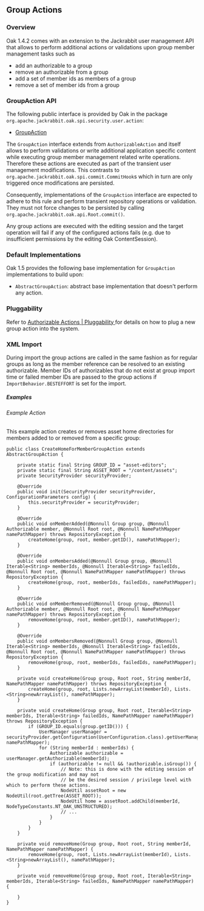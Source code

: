 <!--
   Licensed to the Apache Software Foundation (ASF) under one or more
   contributor license agreements.  See the NOTICE file distributed with
   this work for additional information regarding copyright ownership.
   The ASF licenses this file to You under the Apache License, Version 2.0
   (the "License"); you may not use this file except in compliance with
   the License.  You may obtain a copy of the License at

       http://www.apache.org/licenses/LICENSE-2.0

   Unless required by applicable law or agreed to in writing, software
   distributed under the License is distributed on an "AS IS" BASIS,
   WITHOUT WARRANTIES OR CONDITIONS OF ANY KIND, either express or implied.
   See the License for the specific language governing permissions and
   limitations under the License.
  -->

Group Actions
-------------

### Overview

Oak 1.4.2 comes with an extension to the Jackrabbit user management API that allows
to perform additional actions or validations upon group member management tasks
such as

- add an authorizable to a group
- remove an authorizable from a group
- add a set of member ids as members of a group
- remove a set of member ids from a group

### GroupAction API

The following public interface is provided by Oak in the package `org.apache.jackrabbit.oak.spi.security.user.action`:

- [GroupAction]

The `GroupAction` interface extends from `AuthorizableAction` and itself allows to perform validations or write
additional application specific content while executing group member management related
write operations. Therefore these actions are executed as part of the transient 
user management modifications. This contrasts to `org.apache.jackrabbit.oak.spi.commit.CommitHook`s
which in turn are only triggered once modifications are persisted.

Consequently, implementations of the `GroupAction` interface are expected 
to adhere to this rule and perform transient repository operations or validation.
They must not force changes to be persisted by calling `org.apache.jackrabbit.oak.api.Root.commit()`.

Any group actions are executed with the editing session and the
target operation will fail if any of the configured actions fails (e.g. due to
insufficient permissions by the editing Oak ContentSession).

### Default Implementations

Oak 1.5 provides the following base implementation for `GroupAction` implementations to build upon:

- `AbstractGroupAction`: abstract base implementation that doesn't perform any action.

### Pluggability

Refer to [Authorizable Actions | Pluggability ](user/authorizableaction.html#Pluggability) for details on how to plug
a new group action into the system.

### XML Import

During import the group actions are called in the same fashion as for regular groups as long as the member reference
can be resolved to an existing authorizable. Member IDs of authorizables that do not exist at group import time  or
failed member IDs are passed to the group actions if `ImportBehavior.BESTEFFORT` is set for the import.

##### Examples

###### Example Action

This example action creates or removes asset home directories for members
added to or removed from a specific group:

    public class CreateHomeForMemberGroupAction extends AbstractGroupAction {
    
        private static final String GROUP_ID = "asset-editors";
        private static final String ASSET_ROOT = "/content/assets";
        private SecurityProvider securityProvider;
    
        @Override
        public void init(SecurityProvider securityProvider, ConfigurationParameters config) {
            this.securityProvider = securityProvider;
        }
    
        @Override
        public void onMemberAdded(@Nonnull Group group, @Nonnull Authorizable member, @Nonnull Root root, @Nonnull NamePathMapper namePathMapper) throws RepositoryException {
            createHome(group, root, member.getID(), namePathMapper);
        }
    
        @Override
        public void onMembersAdded(@Nonnull Group group, @Nonnull Iterable<String> memberIds, @Nonnull Iterable<String> failedIds, @Nonnull Root root, @Nonnull NamePathMapper namePathMapper) throws RepositoryException {
            createHome(group, root, memberIds, failedIds, namePathMapper);
        }
    
        @Override
        public void onMemberRemoved(@Nonnull Group group, @Nonnull Authorizable member, @Nonnull Root root, @Nonnull NamePathMapper namePathMapper) throws RepositoryException {
            removeHome(group, root, member.getID(), namePathMapper);
        }
    
        @Override
        public void onMembersRemoved(@Nonnull Group group, @Nonnull Iterable<String> memberIds, @Nonnull Iterable<String> failedIds, @Nonnull Root root, @Nonnull NamePathMapper namePathMapper) throws RepositoryException {
            removeHome(group, root, memberIds, failedIds, namePathMapper);
        }
    
        private void createHome(Group group, Root root, String memberId, NamePathMapper namePathMapper) throws RepositoryException {
            createHome(group, root, Lists.newArrayList(memberId), Lists.<String>newArrayList(), namePathMapper);
        }
    
        private void createHome(Group group, Root root, Iterable<String> memberIds, Iterable<String> failedIds, NamePathMapper namePathMapper) throws RepositoryException {
            if (GROUP_ID.equals(group.getID())) {
                UserManager userManager = securityProvider.getConfiguration(UserConfiguration.class).getUserManager(root, namePathMapper);
                for (String memberId : memberIds) {
                    Authorizable authorizable = userManager.getAuthorizable(memberId);
                    if (authorizable != null && !authorizable.isGroup()) {
                        // Note: this is done with the editing session of the group modification and may not
                        // be the desired session / privilege level with which to perform these actions.
                        NodeUtil assetRoot = new NodeUtil(root.getTree(ASSET_ROOT));
                        NodeUtil home = assetRoot.addChild(memberId, NodeTypeConstants.NT_OAK_UNSTRUCTURED);
                        // ...
                    }
                }
            }
        }
    
        private void removeHome(Group group, Root root, String memberId, NamePathMapper namePathMapper) {
            removeHome(group, root, Lists.newArrayList(memberId), Lists.<String>newArrayList(), namePathMapper);
        }
    
        private void removeHome(Group group, Root root, Iterable<String> memberIds, Iterable<String> failedIds, NamePathMapper namePathMapper) {
    
        }
    }

<!-- hidden references -->
[GroupAction]: /oak/docs/apidocs/org/apache/jackrabbit/oak/spi/security/user/action/GroupAction.html
